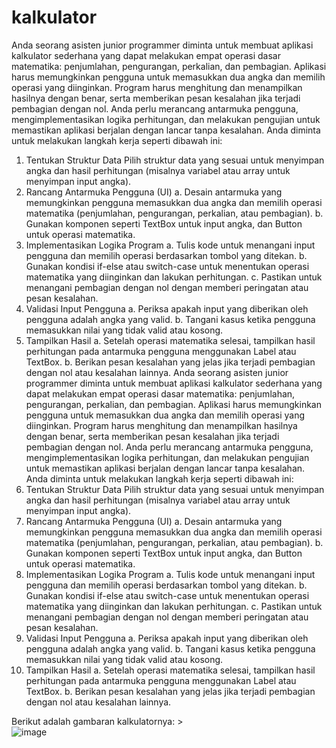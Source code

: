 # kalkulator

Anda seorang asisten junior programmer diminta untuk membuat aplikasi kalkulator sederhana yang dapat melakukan empat operasi dasar matematika: penjumlahan, pengurangan, perkalian, dan pembagian. Aplikasi harus memungkinkan pengguna untuk memasukkan dua angka dan memilih operasi yang diinginkan. Program harus menghitung dan menampilkan hasilnya dengan benar, serta memberikan pesan kesalahan jika terjadi pembagian dengan nol. Anda perlu merancang antarmuka pengguna, mengimplementasikan logika perhitungan, dan melakukan pengujian untuk memastikan aplikasi berjalan dengan lancar tanpa kesalahan. Anda diminta untuk melakukan langkah kerja seperti dibawah ini:

 1. Tentukan Struktur Data Pilih struktur data yang sesuai untuk menyimpan angka dan hasil perhitungan 
    (misalnya variabel atau array untuk menyimpan input angka).
 2. Rancang Antarmuka Pengguna (UI) a. Desain antarmuka yang memungkinkan pengguna memasukkan dua 
    angka dan memilih operasi matematika (penjumlahan, pengurangan, perkalian, atau pembagian). b. Gunakan 
    komponen seperti TextBox untuk input angka, dan Button untuk operasi matematika.
 3. Implementasikan Logika Program a. Tulis kode untuk menangani input pengguna dan memilih operasi 
    berdasarkan tombol yang ditekan. b. Gunakan kondisi if-else atau switch-case untuk menentukan operasi 
    matematika yang diinginkan dan lakukan perhitungan. c. Pastikan untuk menangani pembagian dengan nol 
    dengan memberi peringatan atau pesan kesalahan.
 4. Validasi Input Pengguna a. Periksa apakah input yang diberikan oleh pengguna adalah angka yang valid. b. 
    Tangani kasus ketika pengguna memasukkan nilai yang tidak valid atau kosong.
 5. Tampilkan Hasil a. Setelah operasi matematika selesai, tampilkan hasil perhitungan pada antarmuka pengguna 
    menggunakan Label atau TextBox. b. Berikan pesan kesalahan yang jelas jika terjadi pembagian dengan nol 
    atau kesalahan lainnya. Anda seorang asisten junior programmer diminta untuk membuat aplikasi kalkulator 
    sederhana yang dapat melakukan empat operasi dasar matematika: penjumlahan, pengurangan, perkalian, dan pembagian. 
    Aplikasi harus memungkinkan pengguna untuk memasukkan dua angka dan memilih operasi yang diinginkan. 
    Program harus menghitung dan menampilkan hasilnya dengan benar, serta memberikan pesan kesalahan jika terjadi 
    pembagian dengan nol. Anda perlu merancang antarmuka pengguna, mengimplementasikan logika perhitungan, dan melakukan 
    pengujian untuk memastikan aplikasi berjalan dengan lancar tanpa kesalahan. Anda diminta untuk melakukan langkah kerja seperti dibawah ini:
 6. Tentukan Struktur Data Pilih struktur data yang sesuai untuk menyimpan angka dan hasil perhitungan 
    (misalnya variabel atau array untuk menyimpan input angka).
 7. Rancang Antarmuka Pengguna (UI) a. Desain antarmuka yang memungkinkan pengguna memasukkan dua 
    angka dan memilih operasi matematika (penjumlahan, pengurangan, perkalian, atau pembagian). b. Gunakan 
    komponen seperti TextBox untuk input angka, dan Button untuk operasi matematika.
 8. Implementasikan Logika Program a. Tulis kode untuk menangani input pengguna dan memilih operasi 
    berdasarkan tombol yang ditekan. b. Gunakan kondisi if-else atau switch-case untuk menentukan operasi 
    matematika yang diinginkan dan lakukan perhitungan. c. Pastikan untuk menangani pembagian dengan nol 
    dengan memberi peringatan atau pesan kesalahan.
 9. Validasi Input Pengguna a. Periksa apakah input yang diberikan oleh pengguna adalah angka yang valid. b. 
    Tangani kasus ketika pengguna memasukkan nilai yang tidak valid atau kosong.
10. Tampilkan Hasil a. Setelah operasi matematika selesai, tampilkan hasil perhitungan pada antarmuka pengguna 
    menggunakan Label atau TextBox. b. Berikan pesan kesalahan yang jelas jika terjadi pembagian dengan nol atau kesalahan lainnya.

Berikut adalah gambaran kalkulatornya: > <br>
![image](https://github.com/user-attachments/assets/b82f793c-4301-40a5-b2b0-8b23182b060c)
